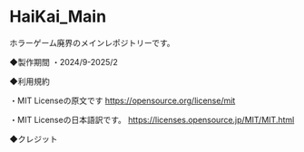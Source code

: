 # HaiKai_Main
ホラーゲーム廃界のメインレポジトリーです。

◆製作期間
・2024/9-2025/2

◆利用規約

・MIT Licenseの原文です
https://opensource.org/license/mit

・MIT Licenseの日本語訳です。
https://licenses.opensource.jp/MIT/MIT.html

◆クレジット
